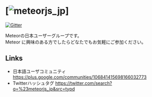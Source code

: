 # [![meteorjs_jp](http://meteorjs_jp.meteor.com)]

[![Gitter](https://badges.gitter.im/Join%20Chat.svg)](https://gitter.im/besutome/meteorjs_jp?utm_source=badge&utm_medium=badge&utm_campaign=pr-badge)

Meteorの日本ユーザーグループです。  
Meteor に興味のある方でしたらどなたでもお気軽にご参加ください。  


## Links
+ 日本語ユーザコミュニティ https://plus.google.com/communities/106841415698166032773
+ Twitterハッシュタグ https://twitter.com/search?q=%23meteorjs_jp&src=typd
